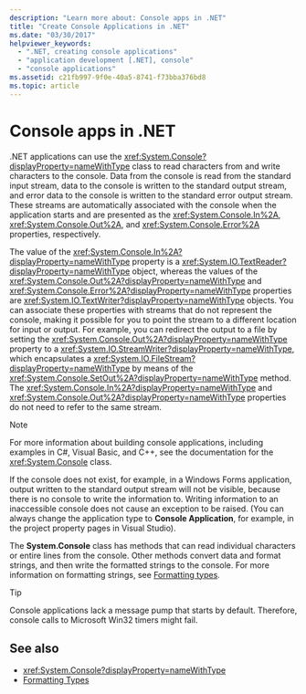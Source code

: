 ```yaml
---
description: "Learn more about: Console apps in .NET"
title: "Create Console Applications in .NET"
ms.date: "03/30/2017"
helpviewer_keywords:
  - ".NET, creating console applications"
  - "application development [.NET], console"
  - "console applications"
ms.assetid: c21fb997-9f0e-40a5-8741-f73bba376bd8
ms.topic: article
---
```

# Console apps in .NET

.NET applications can use the <xref:System.Console?displayProperty=nameWithType> class to read characters from and write characters to the console. Data from the console is read from the standard input stream, data to the console is written to the standard output stream, and error data to the console is written to the standard error output stream. These streams are automatically associated with the console when the application starts and are presented as the <xref:System.Console.In%2A>, <xref:System.Console.Out%2A>, and <xref:System.Console.Error%2A> properties, respectively.

The value of the <xref:System.Console.In%2A?displayProperty=nameWithType> property is a <xref:System.IO.TextReader?displayProperty=nameWithType> object, whereas the values of the <xref:System.Console.Out%2A?displayProperty=nameWithType> and <xref:System.Console.Error%2A?displayProperty=nameWithType> properties are <xref:System.IO.TextWriter?displayProperty=nameWithType> objects. You can associate these properties with streams that do not represent the console, making it possible for you to point the stream to a different location for input or output. For example, you can redirect the output to a file by setting the <xref:System.Console.Out%2A?displayProperty=nameWithType> property to a <xref:System.IO.StreamWriter?displayProperty=nameWithType>, which encapsulates a <xref:System.IO.FileStream?displayProperty=nameWithType> by means of the <xref:System.Console.SetOut%2A?displayProperty=nameWithType> method. The <xref:System.Console.In%2A?displayProperty=nameWithType> and <xref:System.Console.Out%2A?displayProperty=nameWithType> properties do not need to refer to the same stream.

> [!NOTE]
> For more information about building console applications, including examples in C#, Visual Basic, and C++, see the documentation for the <xref:System.Console> class.

If the console does not exist, for example, in a Windows Forms application, output written to the standard output stream will not be visible, because there is no console to write the information to. Writing information to an inaccessible console does not cause an exception to be raised. (You can always change the application type to **Console Application**, for example, in the project property pages in Visual Studio).

The **System.Console** class has methods that can read individual characters or entire lines from the console. Other methods convert data and format strings, and then write the formatted strings to the console. For more information on formatting strings, see [Formatting types](base-types/formatting-types.md).

> [!TIP]
> Console applications lack a message pump that starts by default. Therefore, console calls to Microsoft Win32 timers might fail.

## See also

- <xref:System.Console?displayProperty=nameWithType>
- [Formatting Types](base-types/formatting-types.md)
